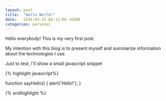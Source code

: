 ```yaml
---
layout: post
title:  "Hello World!"
date:   2016-03-15 08:11:00 +0100
categories: personal
---
```

Hello everybody! This is my very first post.

My intention with this blog is to present myself and summarize information about the technologies I use.

Just to test, I'll show a small javascript snippet

{% highlight javascript%}

function sayHello() {
    alert('Hello!');
}

{% endhighlight %}
